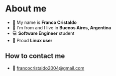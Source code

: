 
# About me
  - 🧔 My name is **Franco Cristaldo**
  - 🧉 I'm from and I live in **Buenos Aires, Argentina**
  - 💻 **Software Engineer** student
  - 🐧 Proud **Linux user**

## How to contact me
  - 📧 francocristaldo2004@gmail.com

